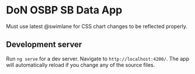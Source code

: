 # DoN OSBP SB Data App

Must use latest @swimlane for CSS chart changes to be reflected properly.

## Development server

Run `ng serve` for a dev server. Navigate to `http://localhost:4200/`. The app will automatically reload if you change any of the source files.